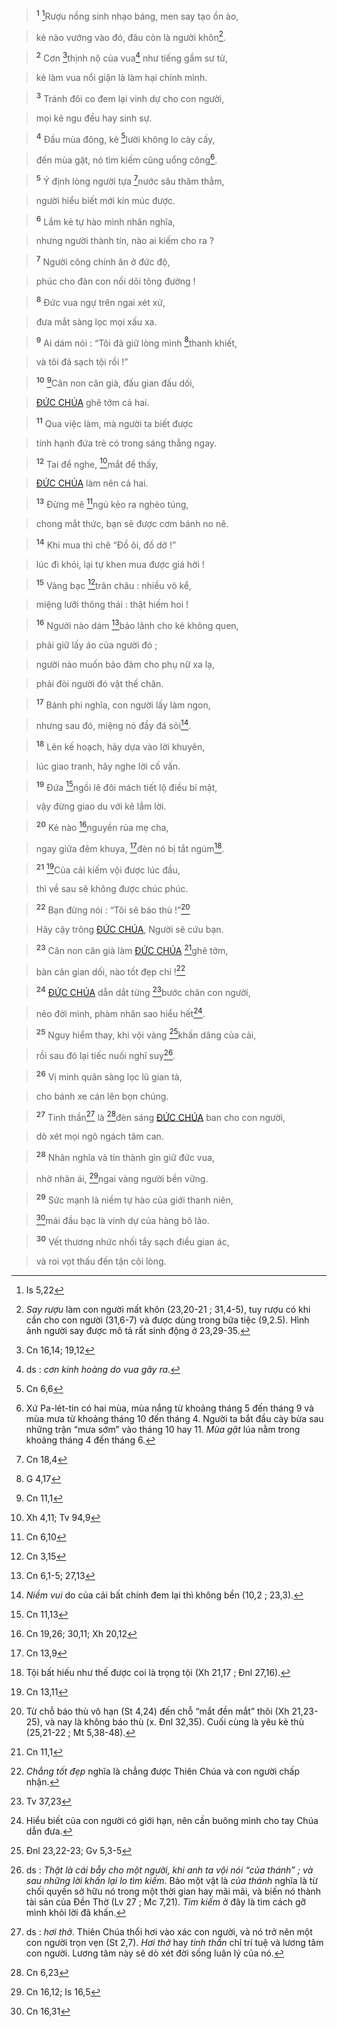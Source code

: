 > <sup><b>1</b></sup> [^1*]Rượu nồng sinh nhạo báng, men say tạo ồn ào,
>


> kẻ nào vướng vào đó, đâu còn là người khôn[^1].
>


> <sup><b>2</b></sup> Cơn [^2*]thịnh nộ của vua[^2] như tiếng gầm sư tử,
>


> kẻ làm vua nổi giận là làm hại chính mình.
>


> <sup><b>3</b></sup> Tránh đôi co đem lại vinh dự cho con người,
>


> mọi kẻ ngu đều hay sinh sự.
>


> <sup><b>4</b></sup> Đầu mùa đông, kẻ [^3*]lười không lo cày cấy,
>


> đến mùa gặt, nó tìm kiếm cũng uổng công[^3].
>


> <sup><b>5</b></sup> Ý định lòng người tựa [^4*]nước sâu thăm thẳm,
>


> người hiểu biết mới kín múc được.
>


> <sup><b>6</b></sup> Lắm kẻ tự hào mình nhân nghĩa,
>


> nhưng người thành tín, nào ai kiếm cho ra ?
>


> <sup><b>7</b></sup> Người công chính ăn ở đức độ,
>


> phúc cho đàn con nối dõi tông đường !
>


> <sup><b>8</b></sup> Đức vua ngự trên ngai xét xử,
>


> đưa mắt sàng lọc mọi xấu xa.
>


> <sup><b>9</b></sup> Ai dám nói : “Tôi đã giữ lòng mình [^5*]thanh khiết,
>


> và tôi đã sạch tội rồi !”
>


> <sup><b>10</b></sup> [^6*]Cân non cân già, đấu gian đấu dối,
>


> [ĐỨC CHÚA]() ghê tởm cả hai.
>


> <sup><b>11</b></sup> Qua việc làm, mà người ta biết được
>


> tính hạnh đứa trẻ có trong sáng thẳng ngay.
>


> <sup><b>12</b></sup> Tai để nghe, [^7*]mắt để thấy,
>


> [ĐỨC CHÚA]() làm nên cả hai.
>


> <sup><b>13</b></sup> Đừng mê [^8*]ngủ kẻo ra nghèo túng,
>


> chong mắt thức, bạn sẽ được cơm bánh no nê.
>


> <sup><b>14</b></sup> Khi mua thì chê “Đồ ôi, đồ dở !”
>


> lúc đi khỏi, lại tự khen mua được giá hời !
>


> <sup><b>15</b></sup> Vàng bạc [^9*]trân châu : nhiều vô kể,
>


> miệng lưỡi thông thái : thật hiếm hoi !
>


> <sup><b>16</b></sup> Người nào dám [^10*]bảo lãnh cho kẻ không quen,
>


> phải giữ lấy áo của người đó ;
>


> người nào muốn bảo đảm cho phụ nữ xa lạ,
>


> phải đòi người đó vật thế chân.
>


> <sup><b>17</b></sup> Bánh phi nghĩa, con người lấy làm ngon,
>


> nhưng sau đó, miệng nó đầy đá sỏi[^4].
>


> <sup><b>18</b></sup> Lên kế hoạch, hãy dựa vào lời khuyên,
>


> lúc giao tranh, hãy nghe lời cố vấn.
>


> <sup><b>19</b></sup> Đứa [^11*]ngồi lê đôi mách tiết lộ điều bí mật,
>


> vậy đừng giao du với kẻ lắm lời.
>


> <sup><b>20</b></sup> Kẻ nào [^12*]nguyền rủa mẹ cha,
>


> ngay giữa đêm khuya, [^13*]đèn nó bị tắt ngúm[^5].
>


> <sup><b>21</b></sup> [^14*]Của cải kiếm vội được lúc đầu,
>


> thì về sau sẽ không được chúc phúc.
>


> <sup><b>22</b></sup> Bạn đừng nói : “Tôi sẽ báo thù !”[^6]
>


> Hãy cậy trông [ĐỨC CHÚA](), Người sẽ cứu bạn.
>


> <sup><b>23</b></sup> Cân non cân già làm [ĐỨC CHÚA]() [^15*]ghê tởm,
>


> bàn cân gian dối, nào tốt đẹp chi ![^7]
>


> <sup><b>24</b></sup> [ĐỨC CHÚA]() dẫn dắt từng [^16*]bước chân con người,
>


> nẻo đời mình, phàm nhân sao hiểu hết[^8].
>


> <sup><b>25</b></sup> Nguy hiểm thay, khi vội vàng [^17*]khấn dâng của cải,
>


> rồi sau đó lại tiếc nuối nghĩ suy[^9].
>


> <sup><b>26</b></sup> Vị minh quân sàng lọc lũ gian tà,
>


> cho bánh xe cán lên bọn chúng.
>


> <sup><b>27</b></sup> Tinh thần[^10] là [^18*]đèn sáng [ĐỨC CHÚA]() ban cho con người,
>


> dò xét mọi ngõ ngách tâm can.
>


> <sup><b>28</b></sup> Nhân nghĩa và tín thành gìn giữ đức vua,
>


> nhờ nhân ái, [^19*]ngai vàng người bền vững.
>


> <sup><b>29</b></sup> Sức mạnh là niềm tự hào của giới thanh niên,
>


> [^20*]mái đầu bạc là vinh dự của hàng bô lão.
>


> <sup><b>30</b></sup> Vết thương nhức nhối tẩy sạch điều gian ác,
>


> và roi vọt thấu đến tận cõi lòng.
>

[^1]: *Say rượu* làm con người mất khôn (23,20-21 ; 31,4-5), tuy rượu có khi cần cho con người (31,6-7) và được dùng trong bữa tiệc (9,2.5). Hình ảnh người say được mô tả rất sinh động ở 23,29-35.
[^2]: ds : *cơn kinh hoàng do vua gây ra*.
[^3]: Xứ Pa-lét-tin có hai mùa, mùa nắng từ khoảng tháng 5 đến tháng 9 và mùa mưa từ khoảng tháng 10 đến tháng 4. Người ta bắt đầu cày bừa sau những trận “mưa sớm” vào tháng 10 hay 11. *Mùa gặt* lúa nằm trong khoảng tháng 4 đến tháng 6.
[^4]: *Niềm vui* do của cải bất chính đem lại thì không bền (10,2 ; 23,3).
[^5]: Tội bất hiếu như thế được coi là trọng tội (Xh 21,17 ; Đnl 27,16).
[^6]: Từ chỗ báo thù vô hạn (St 4,24) đến chỗ “mắt đền mắt” thôi (Xh 21,23-25), và nay là không báo thù (x. Đnl 32,35). Cuối cùng là yêu kẻ thù (25,21-22 ; Mt 5,38-48).
[^7]: *Chẳng tốt đẹp* nghĩa là chẳng được Thiên Chúa và con người chấp nhận.
[^8]: Hiểu biết của con người có giới hạn, nên cần buông mình cho tay Chúa dẫn đưa.
[^9]: ds : *Thật là cái bẫy cho một người, khi anh ta vội nói “của thánh” ; và sau những lời khấn lại lo tìm kiếm*. Bảo một vật là *của thánh* nghĩa là từ chối quyền sở hữu nó trong một thời gian hay mãi mãi, và biến nó thành tài sản của Đền Thờ (Lv 27 ; Mc 7,21). *Tìm kiếm* ở đây là tìm cách gỡ mình khỏi lời đã khấn.
[^10]: ds : *hơi thở*. Thiên Chúa thổi hơi vào xác con người, và nó trở nên một con người trọn vẹn (St 2,7). *Hơi thở* hay *tinh thần* chỉ trí tuệ và lương tâm con người. Lương tâm này sẽ dò xét đời sống luân lý của nó.
[^1*]: Is 5,22
[^2*]: Cn 16,14; 19,12
[^3*]: Cn 6,6
[^4*]: Cn 18,4
[^5*]: G 4,17
[^6*]: Cn 11,1
[^7*]: Xh 4,11; Tv 94,9
[^8*]: Cn 6,10
[^9*]: Cn 3,15
[^10*]: Cn 6,1-5; 27,13
[^11*]: Cn 11,13
[^12*]: Cn 19,26; 30,11; Xh 20,12
[^13*]: Cn 13,9
[^14*]: Cn 13,11
[^15*]: Cn 11,1
[^16*]: Tv 37,23
[^17*]: Đnl 23,22-23; Gv 5,3-5
[^18*]: Cn 6,23
[^19*]: Cn 16,12; Is 16,5
[^20*]: Cn 16,31